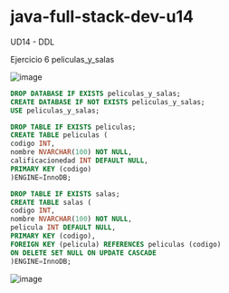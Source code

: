 # java-full-stack-dev-u14
UD14 - DDL

Ejercicio 6 peliculas_y_salas


![image](https://github.com/JagaScripts/java-full-stack-dev-u14/blob/master/ejercicio_seis/peliculas_y_salas.jpg)

``` sql
DROP DATABASE IF EXISTS peliculas_y_salas;
CREATE DATABASE IF NOT EXISTS peliculas_y_salas;
USE peliculas_y_salas;

DROP TABLE IF EXISTS peliculas;
CREATE TABLE peliculas (
codigo INT,
nombre NVARCHAR(100) NOT NULL,
calificacionedad INT DEFAULT NULL,
PRIMARY KEY (codigo)
)ENGINE=InnoDB;

DROP TABLE IF EXISTS salas;
CREATE TABLE salas (
codigo INT,
nombre NVARCHAR(100) NOT NULL,
pelicula INT DEFAULT NULL,
PRIMARY KEY (codigo),
FOREIGN KEY (pelicula) REFERENCES peliculas (codigo)
ON DELETE SET NULL ON UPDATE CASCADE
)ENGINE=InnoDB;
```

![image](https://github.com/JagaScripts/java-full-stack-dev-u14/blob/master/ejercicio_seis/peliculas_y_salas.png)
